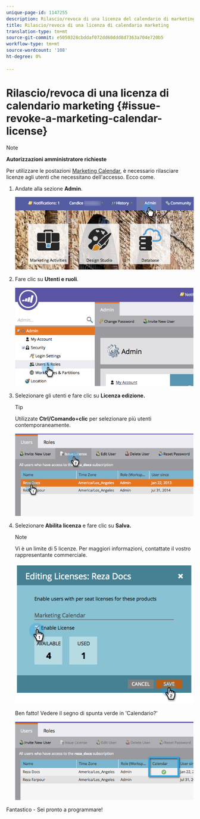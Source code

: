 ```yaml
---
unique-page-id: 1147255
description: Rilascio/revoca di una licenza del calendario di marketing - Documenti Marketo - Documentazione del prodotto
title: Rilascio/revoca di una licenza di calendario marketing
translation-type: tm+mt
source-git-commit: e5050328cbddaf072dd60ddd8d7363a704e720b5
workflow-type: tm+mt
source-wordcount: '108'
ht-degree: 0%

---
```



# Rilascio/revoca di una licenza di calendario marketing {#issue-revoke-a-marketing-calendar-license}

>[!NOTE]
>
>**Autorizzazioni amministratore richieste**

Per utilizzare le postazioni [Marketing Calendar](/help/marketo/product-docs/core-marketo-concepts/marketing-calendar/understanding-the-calendar/navigating-the-marketing-calendar.md), è necessario rilasciare licenze agli utenti che necessitano dell&#39;accesso. Ecco come.

1. Andate alla sezione **Admin**.

   ![](assets/adminhand.png)

1. Fare clic su **Utenti e ruoli**.

   ![](assets/2.png)

1. Selezionare gli utenti e fare clic su **Licenza edizione.**

   >[!TIP]
   >
   >Utilizzate **Ctrl/Comando+clic** per selezionare più utenti contemporaneamente.

   ![](assets/3.png)

1. Selezionare **Abilita licenza** e fare clic su **Salva.**

   >[!NOTE]
   >
   >Vi è un limite di 5 licenze. Per maggiori informazioni, contattate il vostro rappresentante commerciale.

   ![](assets/4.png)

   Ben fatto! Vedere il segno di spunta verde in &#39;Calendario?&#39;

   ![](assets/5.png)

Fantastico - Sei pronto a programmare!
